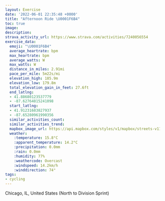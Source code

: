 ```yaml
---
layout: Exercise
date: '2022-06-01 22:35:48 +0000'
title: "Afternoon Ride \U0001F6B4"
toc: true
image:
description:
strava_activity_url: https://www.strava.com/activities/7240056554
exercise_data:
  emoji: "\U0001F6B4"
  average_heartrate: bpm
  max_heartrate: bpm
  average_watts: W
  max_watts: W
  distance_in_miles: 2.91mi
  pace_per_mile: 5m22s/mi
  elevation_high: 185.9m
  elevation_low: 179.8m
  total_elevation_gain_in_feet: 27.6ft
  end_latlng:
  - 41.88680123537779
  - -87.62764815241098
  start_latlng:
  - 41.91231683827937
  - -87.65280961990356
  similar_activities_count:
  similar_activities_trend:
  mapbox_image_url: https://api.mapbox.com/styles/v1/mapbox/streets-v11/static/path-5+787af2-1.0(%7D~x~F%60u~uOPDYJf%40WMHE%40AP%40VJBDEPFD%3F%40ETDTMAYEKBEAIGGF%5DEG%3FGB%5DCK%40a%40BKAMBOCE%40OJQ%40QDKTSF_%40HMX%7D%40GSDUXm%40La%40LSFUn%40s%40Zm%40r%40u%40Ze%40p%40kBNO%3FKPSJQJ_%40%60%40s%40bAqABQHKh%40q%40%5CYDM%40Mt%40y%40t%40oAj%40q%40%60AeBtA%7BBN%5Bn%40aAVe%40pAmBr%40oAd%40m%40FMHKtA_C%60%40c%40b%40w%40NSDQHEFKHSd%40o%40VQJSNGDSXc%40%3FKd%40m%40DOPODSKDf%40%7D%40DOTc%40HUIS%40QAs%40F%7B%40EWCmB%40GAMBOFMRKzBCbAKhAHPDXGd%40Bj%40%3FXBb%40EJGL%3F%5EBz%40ILAZBLCh%40Eh%40Dt%40CJBXK%60%40Iz%40L%40Cv%40EZBLCb%40%40TE%3FBD%40FCTHHEJ%40LELHXCHBZCf%40Kb%40Hp%40A%40HB%40EGDCx%40An%40K%5C%3FVLJ%40t%40MBHFGENJEb%40K~%40AZFj%40GbBA%5EKF%40LCJQ%40%5BIuACo%40%40e%40EK%3Fo%40D%5D%3FKOy%40%40YCSDYE%5DDm%40%3FONUFAHWAAGCO%5BD%5B%40%7B%40GkCEQ%40e%40CeB%40e%40CgADw%40AWCOQ_%40HqAAcBFUNOCi%40I%7B%40A%5DDSEk%40BQDCBGAIFMAIKK%40OJKGILUF%40DAJBJ%3FLNJ%5EFG%3FGDEB%3F%40IDCJLDCH%3FEAAGRIXL%5CI%5C%3FHKf%40HLELB%5EIf%40%3FHELWHE%3FLD%3FJJRf%40Vg%40DBCJC%3FXAXO%5CGVBBETGJZD%3FFD%3FEXBLCFMZCd%40L%5EDL%3F%5CC%5CMr%40EBEBOVMJ%40f%40%5CJCBFTMLCJ%40HH%5CLFLDEVBHBHD%5CFJELAFBh%40MPDFCHHC%3FFA%5CBPEHG%40%40L%3FDCHDBIC%5DHGBI%3FQADT%40HBPAE%5DIG),pin-s-s+e5b22e(-87.65281,41.91231),pin-s-f+89ae00(-87.62764999999993,41.886799999999965)/auto/800x800?access_token=pk.eyJ1Ijoiam9zaGJlY2ttYW4iLCJhIjoiY205eWR2aDd1MWZ6djJrbXc4a3M0bWZleiJ9.XiG9OWkNcZk2QzjJbxLB4A
  weather:
    :temperature: 15.8°C
    :apparent_temperature: 14.2°C
    :precipitation: 0.0mm
    :rain: 0.0mm
    :humidity: 77%
    :weathercode: Overcast
    :windspeed: 14.2km/h
    :winddirection: 74°
tags:
- cycling
---
```

Chicago, IL, United States (North to Division Sprint)
